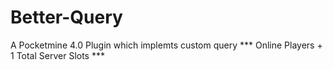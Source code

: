 # Better-Query
A Pocketmine 4.0 Plugin which implemts custom query
*** Online Players + 1 Total Server Slots ***
